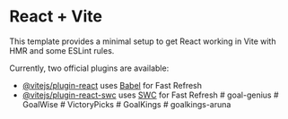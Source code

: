 # React + Vite

This template provides a minimal setup to get React working in Vite with HMR and some ESLint rules.

Currently, two official plugins are available:

- [@vitejs/plugin-react](https://github.com/vitejs/vite-plugin-react/blob/main/packages/plugin-react/README.md) uses [Babel](https://babeljs.io/) for Fast Refresh
- [@vitejs/plugin-react-swc](https://github.com/vitejs/vite-plugin-react-swc) uses [SWC](https://swc.rs/) for Fast Refresh
#   g o a l - g e n i u s  
 #   G o a l W i s e  
 #   V i c t o r y P i c k s  
 #   G o a l K i n g s  
 #   g o a l k i n g s - a r u n a  
 